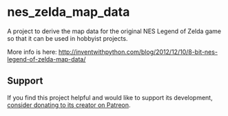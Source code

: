nes_zelda_map_data
==================

A project to derive the map data for the original NES Legend of Zelda game so that it can be used in hobbyist projects.

More info is here:
http://inventwithpython.com/blog/2012/12/10/8-bit-nes-legend-of-zelda-map-data/

Support
-------

If you find this project helpful and would like to support its development, [consider donating to its creator on Patreon](https://www.patreon.com/AlSweigart).
